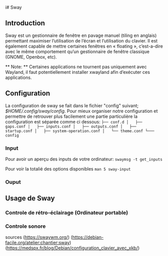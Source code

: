i# Sway

## Introduction
Sway est un gestionnaire de fenêtre en pavage manuel (tiling en anglais) permettant maximiser l’utilisation de l’écran et l’utilisation du clavier. Il est également capable de mettre certaines fenêtres en « floating », c’est-a-dire avec le même comportement qu’un gestionnaire de fenêtre classique (GNOME, Openbox, etc).

** Note: ** Certaines applications ne tournent pas uniquement avec Wayland, il faut potentiellement installer xwayland afin d’exécuter ces applications.

## Configuration
La configuration de sway se fait dans le fichier "config" suivant; *$HOME/.config/sway/config*. Pour mieux organiser notre configuration et permettre de retrouver plus facilement une partie particulière la configuration est séparée comme ci dessous:
`
├── conf.d
│   ├── gaps.conf
│   ├── inputs.conf
│   ├── outputs.conf
│   ├── startup.conf
│   ├── system-operation.conf
│   └── theme.conf
└─── config
`

### Input
Pour avoir un aperçu des inputs de votre ordinateur:
`swaymsg -t get_inputs`

Pour voir la totalié des options disponibles
`man 5 sway-input`



### Ouput


## Usage de Sway
### Controle de rétro-éclairage (Ordinateur portable)
### Controle sonore


sources
(https://swaywm.org/)
(https://debian-facile.org/atelier:chantier:sway)
(https://medspx.fr/blog/Debian/configuration_clavier_avec_xkb/)
